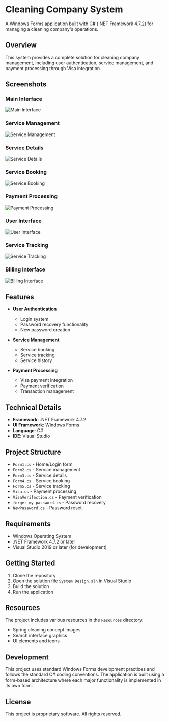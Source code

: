 # Cleaning Company System

A Windows Forms application built with C# (.NET Framework 4.7.2) for managing a cleaning company's operations.

## Overview

This system provides a complete solution for cleaning company management, including user authentication, service management, and payment processing through Visa integration.

## Screenshots

### Main Interface
![Main Interface](https://github.com/CtrlAbdoo/SD_Project/assets/125604105/0a4e13a9-a5f4-4e1d-9952-3323522d92df)

### Service Management
![Service Management](https://github.com/CtrlAbdoo/SD_Project/assets/125604105/25146111-3de5-463b-bd38-f30a44bb5fff)

### Service Details
![Service Details](https://github.com/CtrlAbdoo/SD_Project/assets/125604105/b4b8fc1e-1e9e-40d7-aace-7f2678d5fb4b)

### Service Booking
![Service Booking](https://github.com/CtrlAbdoo/SD_Project/assets/125604105/7217a131-05d2-4458-a7d3-b26dacbeb0c5)

### Payment Processing
![Payment Processing](https://github.com/CtrlAbdoo/SD_Project/assets/125604105/3c85104e-b7c6-4e9b-85e2-7240fd6d6f13)

### User Interface
![User Interface](https://github.com/CtrlAbdoo/SD_Project/assets/125604105/bb65e453-081f-40bb-a7c9-f49871c1614d)

### Service Tracking
![Service Tracking](https://github.com/CtrlAbdoo/SD_Project/assets/125604105/4fa651f4-3986-4d4e-a7da-91c902d8f792)

### Billing Interface
![Billing Interface](https://github.com/CtrlAbdoo/SD_Project/assets/125604105/c1a6bd09-09d3-44ae-97a3-b51244a4da32)

## Features

- **User Authentication**
  - Login system
  - Password recovery functionality
  - New password creation

- **Service Management**
  - Service booking
  - Service tracking
  - Service history

- **Payment Processing**
  - Visa payment integration
  - Payment verification
  - Transaction management

## Technical Details

- **Framework**: .NET Framework 4.7.2
- **UI Framework**: Windows Forms
- **Language**: C#
- **IDE**: Visual Studio

## Project Structure

- `Form1.cs` - Home/Login form
- `Form2.cs` - Service management
- `Form3.cs` - Service details
- `Form4.cs` - Service booking
- `Form5.cs` - Service tracking
- `Visa.cs` - Payment processing
- `VisaVerifection.cs` - Payment verification
- `forget my password.cs` - Password recovery
- `NewPassword.cs` - Password reset

## Requirements

- Windows Operating System
- .NET Framework 4.7.2 or later
- Visual Studio 2019 or later (for development)

## Getting Started

1. Clone the repository
2. Open the solution file `System Design.sln` in Visual Studio
3. Build the solution
4. Run the application

## Resources

The project includes various resources in the `Resources` directory:
- Spring cleaning concept images
- Search interface graphics
- UI elements and icons

## Development

This project uses standard Windows Forms development practices and follows the standard C# coding conventions. The application is built using a form-based architecture where each major functionality is implemented in its own form.

## License

This project is proprietary software. All rights reserved.
